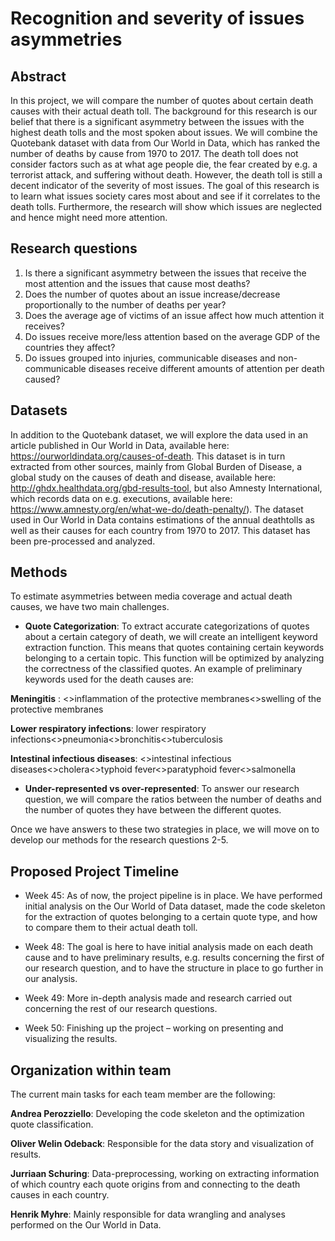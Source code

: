 # Recognition and severity of issues asymmetries

## Abstract

In this project, we will compare the number of quotes about certain death causes with their actual death toll. The background for this research is our belief that there is a significant asymmetry between the issues with the highest death tolls and the most spoken about issues. We will combine the Quotebank dataset with data from Our World in Data, which has ranked the number of deaths by cause from 1970 to 2017. The death toll does not consider factors such as at what age people die, the fear created by e.g. a terrorist attack, and suffering without death. However, the death toll is still a decent indicator of the severity of most issues. The goal of this research is to learn what issues society cares most about and see if it correlates to the death tolls. Furthermore, the research will show which issues are neglected and hence might need more attention.

## Research questions

1) Is there a significant asymmetry between the issues that receive the most attention and the issues that cause most deaths?
2) Does the number of quotes about an issue increase/decrease proportionally to the number of deaths per year?
3) Does the average age of victims of an issue affect how much attention it receives?
4) Do issues receive more/less attention based on the average GDP of the countries they affect?
5) Do issues grouped into injuries, communicable diseases and non-communicable diseases receive different amounts of attention per death caused?


## Datasets

In addition to the Quotebank dataset, we will explore the data used in an article published in Our World in Data, available here: https://ourworldindata.org/causes-of-death. This dataset is in turn extracted from other sources, mainly from Global Burden of Disease, a global study on the causes of death and disease, available here: http://ghdx.healthdata.org/gbd-results-tool, but also Amnesty International, which records data on e.g. executions, available here: https://www.amnesty.org/en/what-we-do/death-penalty/). The dataset used in Our World in Data contains estimations of the annual deathtolls as well as their causes for each country from 1970 to 2017. This dataset has been pre-processed and analyzed. 

## Methods

To estimate asymmetries between media coverage and actual death causes, we have two main challenges. 

* **Quote Categorization**: To extract accurate categorizations of quotes about a certain category of death, we will create an intelligent keyword extraction function. This means that quotes containing certain keywords belonging to a certain topic. This function will be optimized by analyzing the correctness of the classified quotes. An example of preliminary keywords used for the death causes are:

**Meningitis** : <>inflammation of the protective membranes<>swelling of the protective membranes

**Lower respiratory infections**: lower respiratory infections<>pneumonia<>bronchitis<>tuberculosis

**Intestinal infectious diseases**: <>intestinal infectious diseases<>cholera<>typhoid fever<>paratyphoid fever<>salmonella 
* **Under-represented vs over-represented**: To answer our research question, we will compare the ratios between the number of deaths and the number of quotes they have between the different quotes. 

Once we have answers to these two strategies in place, we will move on to develop our methods for the research questions 2-5.

## Proposed Project Timeline

* Week 45: As of now, the project pipeline is in place. We have performed initial analysis on the Our World of Data dataset, made the code skeleton for the extraction of quotes belonging to a certain quote type, and how to compare them to their actual death toll. 

* Week 48: The goal is here to have initial analysis made on each death cause and to have preliminary results, e.g. results concerning the first of our research question, and to have the structure in place to go further in our analysis. 

* Week 49: More in-depth analysis made and research carried out concerning the rest of our research questions. 

* Week 50: Finishing up the project – working on presenting and visualizing the results.

## Organization within team

The current main tasks for each team member are the following:

**Andrea Perozziello**: Developing the code skeleton and the optimization quote classification.

**Oliver Welin Odeback**: Responsible for the data story and visualization of results. 

**Jurriaan Schuring**: Data-preprocessing, working on extracting information of which country each quote origins from and connecting to the death causes in each country. 

**Henrik Myhre**: Mainly responsible for data wrangling and analyses performed on the Our World in Data. 

